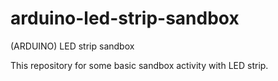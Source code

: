 # arduino-led-strip-sandbox
(ARDUINO) LED strip sandbox

This repository for some basic sandbox activity with LED strip.
 
